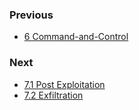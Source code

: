 ### Previous

- [6 Command-and-Control](https://github.com/0xsyr0/Red-Team-Playbooks/blob/master/6-Command-and-Control/6-Command-and-Control.md)

### Next

- [7.1 Post Exploitation](https://github.com/0xsyr0/Red-Team-Playbooks/blob/master/7-Actions-on-Objective/7.1-Post-Exploitation.md)
- [7.2 Exfiltration](https://github.com/0xsyr0/Red-Team-Playbooks/blob/master/7-Actions-on-Objective/7.2-Exfiltration.md)
